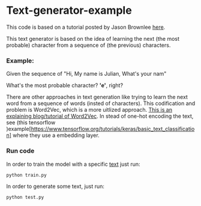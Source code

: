 # Text-generator-example

This code is based on a tutorial posted by Jason Brownlee [here](https://machinelearningmastery.com/text-generation-lstm-recurrent-neural-networks-python-keras/).

This text generator is based on the idea of learning the next (the most probable) character from a sequence of (the previous) characters.


### Example: 


Given the sequence of "Hi, My name is Julian, What's your nam"

What's the most probable character? **'e'**, right?



There are other approaches in text generation like trying to learn the next word from a sequence of words (insted of characters). This codification and problem is Word2Vec, which is a more uitlized approach. [This is an explaining blog/tutorial of Word2Vec](http://adventuresinmachinelearning.com/word2vec-tutorial-tensorflow/).
In stead of one-hot encoding the text, see (this tensorflow )example[https://www.tensorflow.org/tutorials/keras/basic_text_classification] where they use a embedding layer.

### Run code
In order to train the model with a specific [text](./text.txt) just run:
```
python train.py
```

In order to generate some text, just run:
```
python test.py
```
